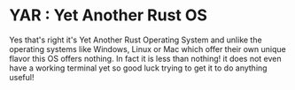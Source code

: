 
# YAR : Yet Another Rust OS
Yes that's right it's Yet Another Rust Operating System and unlike the operating systems like Windows, Linux or Mac which offer their own unique flavor this OS offers nothing. In fact it is less than nothing! it does not even have a working terminal yet so good luck trying to get it to do anything useful! 



